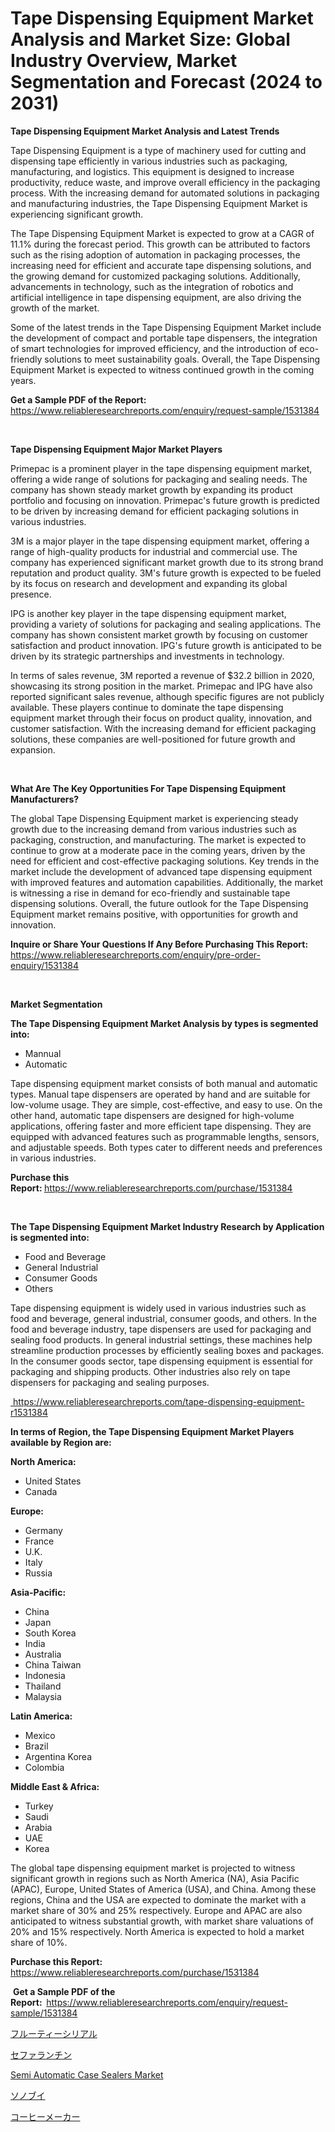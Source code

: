 <p><h1>Tape Dispensing Equipment Market Analysis and Market Size: Global Industry Overview, Market Segmentation and Forecast (2024 to 2031)</h1></p><p><strong>Tape Dispensing Equipment Market Analysis and Latest Trends</strong></p>
<p><p>Tape Dispensing Equipment is a type of machinery used for cutting and dispensing tape efficiently in various industries such as packaging, manufacturing, and logistics. This equipment is designed to increase productivity, reduce waste, and improve overall efficiency in the packaging process. With the increasing demand for automated solutions in packaging and manufacturing industries, the Tape Dispensing Equipment Market is experiencing significant growth.</p><p>The Tape Dispensing Equipment Market is expected to grow at a CAGR of 11.1% during the forecast period. This growth can be attributed to factors such as the rising adoption of automation in packaging processes, the increasing need for efficient and accurate tape dispensing solutions, and the growing demand for customized packaging solutions. Additionally, advancements in technology, such as the integration of robotics and artificial intelligence in tape dispensing equipment, are also driving the growth of the market.</p><p>Some of the latest trends in the Tape Dispensing Equipment Market include the development of compact and portable tape dispensers, the integration of smart technologies for improved efficiency, and the introduction of eco-friendly solutions to meet sustainability goals. Overall, the Tape Dispensing Equipment Market is expected to witness continued growth in the coming years.</p></p>
<p><strong>Get a Sample PDF of the Report:&nbsp;</strong> <a href="https://www.reliableresearchreports.com/enquiry/request-sample/1531384">https://www.reliableresearchreports.com/enquiry/request-sample/1531384</a></p>
<p>&nbsp;</p>
<p><strong>Tape Dispensing Equipment Major Market Players</strong></p>
<p><p>Primepac is a prominent player in the tape dispensing equipment market, offering a wide range of solutions for packaging and sealing needs. The company has shown steady market growth by expanding its product portfolio and focusing on innovation. Primepac's future growth is predicted to be driven by increasing demand for efficient packaging solutions in various industries.</p><p>3M is a major player in the tape dispensing equipment market, offering a range of high-quality products for industrial and commercial use. The company has experienced significant market growth due to its strong brand reputation and product quality. 3M's future growth is expected to be fueled by its focus on research and development and expanding its global presence.</p><p>IPG is another key player in the tape dispensing equipment market, providing a variety of solutions for packaging and sealing applications. The company has shown consistent market growth by focusing on customer satisfaction and product innovation. IPG's future growth is anticipated to be driven by its strategic partnerships and investments in technology.</p><p>In terms of sales revenue, 3M reported a revenue of $32.2 billion in 2020, showcasing its strong position in the market. Primepac and IPG have also reported significant sales revenue, although specific figures are not publicly available. These players continue to dominate the tape dispensing equipment market through their focus on product quality, innovation, and customer satisfaction. With the increasing demand for efficient packaging solutions, these companies are well-positioned for future growth and expansion.</p></p>
<p>&nbsp;</p>
<p><strong>What Are The Key Opportunities For Tape Dispensing Equipment Manufacturers?</strong></p>
<p><p>The global Tape Dispensing Equipment market is experiencing steady growth due to the increasing demand from various industries such as packaging, construction, and manufacturing. The market is expected to continue to grow at a moderate pace in the coming years, driven by the need for efficient and cost-effective packaging solutions. Key trends in the market include the development of advanced tape dispensing equipment with improved features and automation capabilities. Additionally, the market is witnessing a rise in demand for eco-friendly and sustainable tape dispensing solutions. Overall, the future outlook for the Tape Dispensing Equipment market remains positive, with opportunities for growth and innovation.</p></p>
<p><strong>Inquire or Share Your Questions If Any Before Purchasing This Report:</strong> <a href="https://www.reliableresearchreports.com/enquiry/pre-order-enquiry/1531384">https://www.reliableresearchreports.com/enquiry/pre-order-enquiry/1531384</a></p>
<p>&nbsp;</p>
<p><strong>Market Segmentation</strong></p>
<p><strong>The Tape Dispensing Equipment Market Analysis by types is segmented into:</strong></p>
<p><ul><li>Mannual</li><li>Automatic</li></ul></p>
<p><p>Tape dispensing equipment market consists of both manual and automatic types. Manual tape dispensers are operated by hand and are suitable for low-volume usage. They are simple, cost-effective, and easy to use. On the other hand, automatic tape dispensers are designed for high-volume applications, offering faster and more efficient tape dispensing. They are equipped with advanced features such as programmable lengths, sensors, and adjustable speeds. Both types cater to different needs and preferences in various industries.</p></p>
<p><strong>Purchase this Report:&nbsp;</strong><a href="https://www.reliableresearchreports.com/purchase/1531384">https://www.reliableresearchreports.com/purchase/1531384</a></p>
<p>&nbsp;</p>
<p><strong>The Tape Dispensing Equipment Market Industry Research by Application is segmented into:</strong></p>
<p><ul><li>Food and Beverage</li><li>General Industrial</li><li>Consumer Goods</li><li>Others</li></ul></p>
<p><p>Tape dispensing equipment is widely used in various industries such as food and beverage, general industrial, consumer goods, and others. In the food and beverage industry, tape dispensers are used for packaging and sealing food products. In general industrial settings, these machines help streamline production processes by efficiently sealing boxes and packages. In the consumer goods sector, tape dispensing equipment is essential for packaging and shipping products. Other industries also rely on tape dispensers for packaging and sealing purposes.</p></p>
<p><a href="https://www.reliableresearchreports.com/tape-dispensing-equipment-r1531384">&nbsp;https://www.reliableresearchreports.com/tape-dispensing-equipment-r1531384</a></p>
<p><strong>In terms of Region, the Tape Dispensing Equipment Market Players available by Region are:</strong></p>
<p>
    <p> <strong> North America: </strong>
        <ul>
            <li>United States</li>
            <li>Canada</li>
        </ul>
        </p> 
    <p> <strong> Europe: </strong>
        <ul>
            <li>Germany</li>
            <li>France</li>
            <li>U.K.</li>
            <li>Italy</li>
            <li>Russia</li>
        </ul>
        </p> 
    <p> <strong> Asia-Pacific: </strong>
        <ul>
            <li>China</li>
            <li>Japan</li>
            <li>South Korea</li>
            <li>India</li>
            <li>Australia</li>
            <li>China Taiwan</li>
            <li>Indonesia</li>
            <li>Thailand</li>
            <li>Malaysia</li>
        </ul>
        </p> 
    <p> <strong> Latin America: </strong>
        <ul>
            <li>Mexico</li>
            <li>Brazil</li>
            <li>Argentina Korea</li>
            <li>Colombia</li>
        </ul>
        </p> 
    <p> <strong> Middle East & Africa: </strong>
        <ul>
            <li>Turkey</li>
            <li>Saudi</li>
            <li>Arabia</li>
            <li>UAE</li>
            <li>Korea</li>
        </ul>
    </p>
    </p>
<p><p>The global tape dispensing equipment market is projected to witness significant growth in regions such as North America (NA), Asia Pacific (APAC), Europe, United States of America (USA), and China. Among these regions, China and the USA are expected to dominate the market with a market share of 30% and 25% respectively. Europe and APAC are also anticipated to witness substantial growth, with market share valuations of 20% and 15% respectively. North America is expected to hold a market share of 10%.</p></p>
<p><strong>Purchase this Report: </strong><a href="https://www.reliableresearchreports.com/purchase/1531384">https://www.reliableresearchreports.com/purchase/1531384</a></p>
<p>&nbsp;<strong>Get a Sample PDF of the Report:&nbsp;&nbsp;</strong><a href="https://www.reliableresearchreports.com/enquiry/request-sample/1531384">https://www.reliableresearchreports.com/enquiry/request-sample/1531384</a></p>
<p><strong></strong></p>
<p><p><a href="https://github.com/laurenreichert/Market-Research-Report-List-1/blob/main/661458629476.md">フルーティーシリアル</a></p><p><a href="https://github.com/RodHoppe07/Market-Research-Report-List-1/blob/main/669387729477.md">セファランチン</a></p><p><a href="https://github.com/mbisetmhermsr/Market-Research-Report-List-2/blob/main/semi-automatic-case-sealers-market.md">Semi Automatic Case Sealers Market</a></p><p><a href="https://medium.com/@terrellconn2023/%E3%81%9D%E3%81%AE%E3%83%96%E3%82%A4%E5%B8%82%E5%A0%B4-%E3%82%BF%E3%82%A4%E3%83%97-%E3%82%A2%E3%83%97%E3%83%AA%E3%82%B1%E3%83%BC%E3%82%B7%E3%83%A7%E3%83%B3-%E5%9C%B0%E7%90%86%E3%81%AB%E3%82%88%E3%82%8B%E5%8C%85%E6%8B%AC%E7%9A%84%E3%81%AA%E8%A9%95%E4%BE%A1-d38888d2400d">ソノブイ</a></p><p><a href="https://medium.com/@elmorunolfsson2023/%E3%82%B3%E3%83%BC%E3%83%92%E3%83%BC%E3%83%A1%E3%83%BC%E3%82%AB%E3%83%BC%E5%B8%82%E5%A0%B4-%E7%AB%B6%E4%BA%89%E5%88%86%E6%9E%90-%E5%B8%82%E5%A0%B4%E5%8B%95%E5%90%91-2031%E5%B9%B4%E3%81%BE%E3%81%A7%E3%81%AE%E4%BA%88%E6%B8%AC-23a1e6c4dcf9">コーヒーメーカー</a></p></p>
